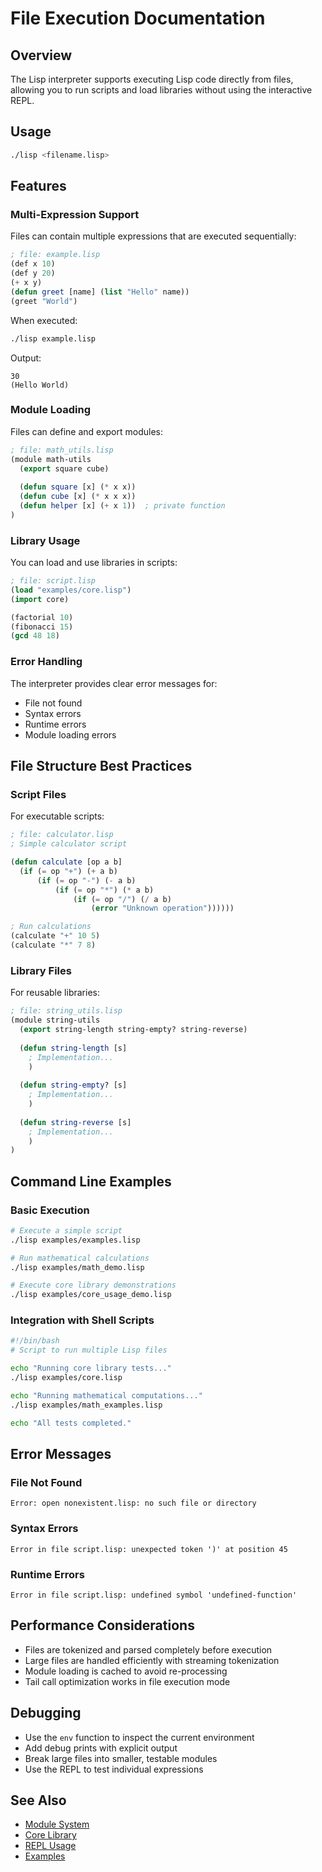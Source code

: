 # File Execution Documentation

## Overview
The Lisp interpreter supports executing Lisp code directly from files, allowing you to run scripts and load libraries without using the interactive REPL.

## Usage
```bash
./lisp <filename.lisp>
```

## Features

### Multi-Expression Support
Files can contain multiple expressions that are executed sequentially:

```lisp
; file: example.lisp
(def x 10)
(def y 20)
(+ x y)
(defun greet [name] (list "Hello" name))
(greet "World")
```

When executed:
```bash
./lisp example.lisp
```

Output:
```
30
(Hello World)
```

### Module Loading
Files can define and export modules:

```lisp
; file: math_utils.lisp
(module math-utils
  (export square cube)
  
  (defun square [x] (* x x))
  (defun cube [x] (* x x x))
  (defun helper [x] (+ x 1))  ; private function
)
```

### Library Usage
You can load and use libraries in scripts:

```lisp
; file: script.lisp
(load "examples/core.lisp")
(import core)

(factorial 10)
(fibonacci 15)
(gcd 48 18)
```

### Error Handling
The interpreter provides clear error messages for:
- File not found
- Syntax errors
- Runtime errors
- Module loading errors

## File Structure Best Practices

### Script Files
For executable scripts:
```lisp
; file: calculator.lisp
; Simple calculator script

(defun calculate [op a b]
  (if (= op "+") (+ a b)
      (if (= op "-") (- a b)
          (if (= op "*") (* a b)
              (if (= op "/") (/ a b)
                  (error "Unknown operation"))))))

; Run calculations
(calculate "+" 10 5)
(calculate "*" 7 8)
```

### Library Files
For reusable libraries:
```lisp
; file: string_utils.lisp
(module string-utils
  (export string-length string-empty? string-reverse)
  
  (defun string-length [s]
    ; Implementation...
    )
    
  (defun string-empty? [s]
    ; Implementation...
    )
    
  (defun string-reverse [s]
    ; Implementation...
    )
)
```

## Command Line Examples

### Basic Execution
```bash
# Execute a simple script
./lisp examples/examples.lisp

# Run mathematical calculations
./lisp examples/math_demo.lisp

# Execute core library demonstrations
./lisp examples/core_usage_demo.lisp
```

### Integration with Shell Scripts
```bash
#!/bin/bash
# Script to run multiple Lisp files

echo "Running core library tests..."
./lisp examples/core.lisp

echo "Running mathematical computations..."
./lisp examples/math_examples.lisp

echo "All tests completed."
```

## Error Messages

### File Not Found
```
Error: open nonexistent.lisp: no such file or directory
```

### Syntax Errors
```
Error in file script.lisp: unexpected token ')' at position 45
```

### Runtime Errors
```
Error in file script.lisp: undefined symbol 'undefined-function'
```

## Performance Considerations
- Files are tokenized and parsed completely before execution
- Large files are handled efficiently with streaming tokenization
- Module loading is cached to avoid re-processing
- Tail call optimization works in file execution mode

## Debugging
- Use the `env` function to inspect the current environment
- Add debug prints with explicit output
- Break large files into smaller, testable modules
- Use the REPL to test individual expressions

## See Also
- [Module System](modules.md)
- [Core Library](core_library.md)
- [REPL Usage](repl.md)
- [Examples](examples.md)
